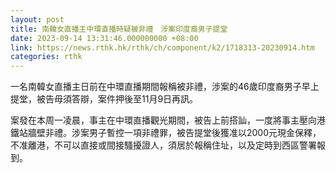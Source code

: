 ```yaml
---
layout: post
title: 南韓女直播主中環直播時疑被非禮　涉案印度裔男子提堂
date: 2023-09-14 13:31:46.000000000 +08:00
link: https://news.rthk.hk/rthk/ch/component/k2/1718313-20230914.htm
categories: rthk
---
```


一名南韓女直播主日前在中環直播期間報稱被非禮，涉案的46歲印度裔男子早上提堂，被告毋須答辯，案件押後至11月9日再訊。

案發在本周一凌晨，事主在中環直播觀光期間，被告上前搭訕，一度將事主壓向港鐵站牆壁非禮。涉案男子暫控一項非禮罪，被告提堂後獲准以2000元現金保釋，不准離港，不可以直接或間接騷擾證人，須居於報稱住址，以及定時到西區警署報到。
